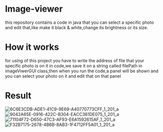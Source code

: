 # Image-viewer
this repository contains a code in java that you can select a specific photo and edit that,like make it black & white,change its brightness or its size.
# How it works
for using of this project you have to write the address of file that your specific photo is on it in code,we save it on a string called filePath in imageViwerGUI class,then when you run the code,a panel will be shown and you can select your photo on it and edit that on that panel
# Result
![6C6E3CDB-ADE1-41C9-9E69-A40770773CFF_1_201_a](https://github.com/dorsarz/Image-viewer/assets/160882864/df78b6e9-9ce7-4588-a5cb-529a8571095b)
![9042A65E-0916-422C-B304-EACC361DE075_1_201_a](https://github.com/dorsarz/Image-viewer/assets/160882864/4d7bb907-0cd2-4f0e-82a3-f54774d40436)
![71104F72-D650-47C3-AF93-E6A1592615AF_1_201_a](https://github.com/dorsarz/Image-viewer/assets/160882864/3a694b49-85d5-4d3c-ac7c-41d8a3717073)
![F32B7175-2678-4B6B-8AB3-1F4712FF5A01_1_201_a](https://github.com/dorsarz/Image-viewer/assets/160882864/d7190b0f-f26b-4fca-a7df-13fe3e9f4484)
